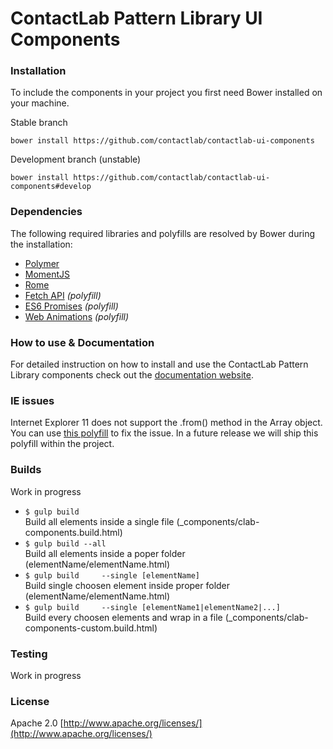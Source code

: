 # ContactLab Pattern Library UI Components

### Installation
To include the components in your project you first need Bower installed on your machine.

Stable branch

	bower install https://github.com/contactlab/contactlab-ui-components

Development branch (unstable)

	bower install https://github.com/contactlab/contactlab-ui-components#develop

### Dependencies
The following required libraries and polyfills are resolved by Bower during the installation:

- [Polymer](https://www.polymer-project.org/1.0/)
- [MomentJS](http://momentjs.com/)
- [Rome](https://bevacqua.github.io/rome/)
- [Fetch API](http://github.github.io/fetch/) *(polyfill)*
- [ES6 Promises](https://github.com/stefanpenner/es6-promise) *(polyfill)*
- [Web Animations](https://github.com/web-animations/web-animations-js) *(polyfill)*

### How to use & Documentation
For detailed instruction on how to install and use the ContactLab Pattern Library components check out the [documentation website](https://ux.contactlab.com).

### IE issues
Internet Explorer 11 does not support the .from() method in the Array object. You can use [this polyfill](https://github.com/ChilldeinEistee/Array.from) to fix the issue. In a future release we will ship this polyfill within the project.

### Builds
Work in progress

* `$ gulp build`  				
Build all elements inside a single file (\_components/clab-components.build.html)
* `$ gulp build --all` 	
Build all elements inside a poper folder (elementName/elementName.html)
* `$ gulp build 	--single [elementName]`  
Build single choosen element inside proper folder (elementName/elementName.html)
* `$ gulp build 	--single [elementName1|elementName2|...]`  
Build every choosen elements and wrap in a file (\_components/clab-components-custom.build.html)

<!-- ### Building
* gulp build: 					creates a minified file containing all the components in the root folder.
* gulp build -s: 				vulcanize every single component separately.
* gulp build -s 'folder':		vulcanize specific component. -->

### Testing
Work in progress

### License
Apache 2.0 [http://www.apache.org/licenses/](http://www.apache.org/licenses/)

